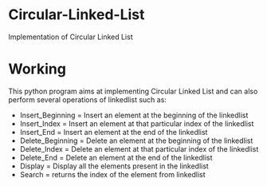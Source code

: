 # Circular-Linked-List
Implementation of Circular Linked List
# Working
This python program aims at implementing Circular Linked List and can also perform several operations of linkedlist such as:

* Insert_Beginning = Insert an element at the beginning of the linkedlist
* Insert_Index = Insert an element at that particular index of the linkedlist
* Insert_End = Insert an element at the end of the linkedlist
* Delete_Beginning = Delete an element at the beginning of the linkedlist
* Delete_Index = Delete an element at that particular index of the linkedlist
* Delete_End = Delete an element at the end of the linkedlist
* Display = Display all the elements present in the linkedlist
* Search = returns the index of the element from linkedlist
